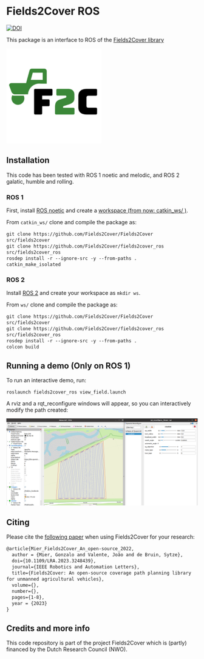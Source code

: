 # Fields2Cover ROS

[![DOI](https://zenodo.org/badge/DOI/10.1109/LRA.2023.3248439.svg)](https://doi.org/10.1109/LRA.2023.3248439)


This package is an interface to ROS of the [Fields2Cover library](https://github.com/Fields2Cover/Fields2Cover)

<img src="logo_f2c.jpeg" width="250" height="250">

## Installation

This code has been tested with ROS 1 noetic and melodic, and ROS 2 galatic, humble and rolling.

### ROS 1
First, install [ROS noetic](http://wiki.ros.org/noetic/Installation/Ubuntu) and create a [workspace (from now: catkin_ws/ )](http://wiki.ros.org/catkin/Tutorials/create_a_workspace). 

From `catkin_ws/` clone and compile the package as:
```
git clone https://github.com/Fields2Cover/Fields2Cover src/fields2cover
git clone https://github.com/Fields2Cover/fields2cover_ros src/fields2cover_ros
rosdep install -r --ignore-src -y --from-paths .
catkin_make_isolated
```

### ROS 2

Install [ROS 2](https://docs.ros.org/en/humble/Installation/Ubuntu-Install-Debians.html) and create your workspace as `mkdir ws`.

From `ws/` clone and compile the package as:
```
git clone https://github.com/Fields2Cover/Fields2Cover src/fields2cover
git clone https://github.com/Fields2Cover/fields2cover_ros src/fields2cover_ros
rosdep install -r --ignore-src -y --from-paths .
colcon build
```


## Running a demo (Only on ROS 1)

To run an interactive demo, run:

```
roslaunch fields2cover_ros view_field.launch
```

A rviz and a rqt_reconfigure windows will appear, so you can interactively modify the path created:

<img src="demo_image.png">


## Citing


Please cite the [following paper](https://doi.org/10.1109/LRA.2023.3248439) when using Fields2Cover for your research:

```
@article{Mier_Fields2Cover_An_open-source_2022,
  author = {Mier, Gonzalo and Valente, João and de Bruin, Sytze},
  doi={10.1109/LRA.2023.3248439},
  journal={IEEE Robotics and Automation Letters}, 
  title={Fields2Cover: An open-source coverage path planning library for unmanned agricultural vehicles},
  volume={},
  number={},
  pages={1-8},
  year = {2023}
}
```



## Credits and more info

This code repository is part of the project Fields2Cover which is (partly) financed by the Dutch Research Council (NWO).


